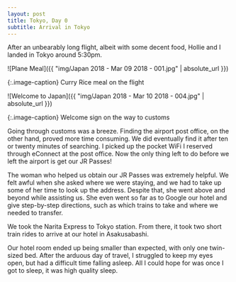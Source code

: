 ```yaml
---
layout: post
title: Tokyo, Day 0
subtitle: Arrival in Tokyo
---
```


After an unbearably long flight, albeit with some decent food, Hollie and I landed in Tokyo around 5:30pm.

![Plane Meal]({{ "img/Japan 2018 - Mar 09 2018 - 001.jpg" | absolute_url }})

{:.image-caption}
Curry Rice meal on the flight

![Welcome to Japan]({{ "img/Japan 2018 - Mar 10 2018 - 004.jpg" | absolute_url }})

{:.image-caption}
Welcome sign on the way to customs

Going through customs was a breeze. Finding the airport post office, on the other hand, proved more time consuming. We did eventually find it after ten or twenty minutes of searching. I picked up the pocket WiFi I reserved through eConnect at the post office. Now the only thing left to do before we left the airport is get our JR Passes! 

The woman who helped us obtain our JR Passes was extremely helpful. We felt awful when she asked where we were staying, and we had to take up some of her time to look up the address. Despite that, she went above and beyond while assisting us. She even went so far as to Google our hotel and give step-by-step directions, such as which trains to take and where we needed to transfer.

We took the Narita Express to Tokyo station. From there, it took two short train rides to arrive at our hotel in Asakusabashi. 

Our hotel room ended up being smaller than expected, with only one twin-sized bed. After the arduous day of travel, I struggled to keep my eyes open, but had a difficult time falling asleep. All I could hope for was once I got to sleep, it was high quality sleep.